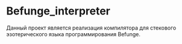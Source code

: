 # Befunge_interpreter
Данный проект является реализация компилятора для стекового эзотерического языка программирования Befunge.
